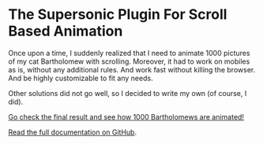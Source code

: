 # The Supersonic Plugin For Scroll Based Animation

Once upon a time, I suddenly realized that I need to animate 1000 pictures of my cat Bartholomew with scrolling. Moreover, it had to work on mobiles as is, without any additional rules. And work fast without killing the browser. And be highly customizable to fit any needs.

Other solutions did not go well, so I decided to write my own (of course, I did).

[Go check the final result and see how 1000 Bartholomews are animated!](https://the-illarionov.com/the-supersonic-plugin-for-scroll-based-animation/bartholomeow)

[Read the full documentation on GitHub](https://github.com/the-illarionov/the-supersonic-plugin-for-scroll-based-animation#readme).

